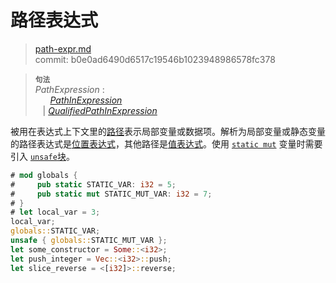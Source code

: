 # 路径表达式

>[path-expr.md](https://github.com/rust-lang/reference/blob/master/src/expressions/path-expr.md)\
>commit: b0e0ad6490d6517c19546b1023948986578fc378

> **<sup>句法</sup>**\
> _PathExpression_ :\
> &nbsp;&nbsp; &nbsp;&nbsp; [_PathInExpression_]\
> &nbsp;&nbsp; | [_QualifiedPathInExpression_]

被用在表达式上下文里的[路径]表示局部变量或数据项。解析为局部变量或静态变量的路径表达式是[位置表达式]，其他路径是[值表达式]。使用 [`static mut`] 变量时需要引入 [`unsafe`块]。

```rust
# mod globals {
#     pub static STATIC_VAR: i32 = 5;
#     pub static mut STATIC_MUT_VAR: i32 = 7;
# }
# let local_var = 3;
local_var;
globals::STATIC_VAR;
unsafe { globals::STATIC_MUT_VAR };
let some_constructor = Some::<i32>;
let push_integer = Vec::<i32>::push;
let slice_reverse = <[i32]>::reverse;
```

[_PathInExpression_]: ../paths.md#表达式中的路径
[_QualifiedPathInExpression_]: ../paths.md#限定路径
[位置表达式]: ../expressions.md#位置表达式和值表达式
[值表达式]: ../expressions.md#位置表达式和值表达式
[路径]: ../paths.md
[`static mut`]: ../items/static-items.md#可变静态项
[`unsafe`块]: block-expr.md#unsafe块
